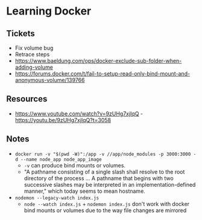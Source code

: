 # Learning Docker

## Tickets
- Fix volume bug 
- Retrace steps
- https://www.baeldung.com/ops/docker-exclude-sub-folder-when-adding-volume
- https://forums.docker.com/t/fail-to-setup-read-only-bind-mount-and-anonymous-volume/139766

## Resources
- https://www.youtube.com/watch?v=9zUHg7xjIqQ - https://youtu.be/9zUHg7xjIqQ?t=3058

## Notes
- ```docker run -v "$(pwd -W)":/app -v //app/node_modules -p 3000:3000 -d --name node_app node_app_image``` 
    - ```-v``` can produce bind mounts or volumes. 
    - "A pathname consisting of a single slash shall resolve to the root directory of the process ... A pathname that begins with two successive slashes may be interpreted in an implementation-defined manner," which today seems to mean hostname. 
- ```nodemon --legacy-watch index.js```
    - ```node --watch index.js``` + ```nodemon index.js``` don't work with docker bind mounts or volumes due to the way file changes are mirrored
